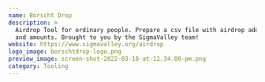 ```yaml
---
name: Borscht Drop
description: >
  Airdrop Tool for ordinary people. Prepare a csv file with airdrop addresses
  and amounts. Brought to you by the SigmaValley team!
website: https://www.sigmavalley.org/airdrop
logo_image: borschtdrop-logo.png
preview_image: screen-shot-2022-03-18-at-12.34.00-pm.png
category: Tooling
---
```

